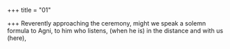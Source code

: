 +++
title = "01"

+++
Reverently approaching the ceremony, might we speak a solemn formula  to Agni,
to him who listens, (when he is) in the distance and with us (here),